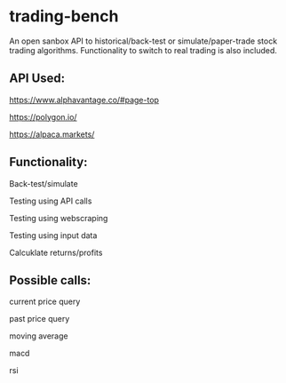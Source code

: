 # trading-bench
An open sanbox API to historical/back-test or simulate/paper-trade stock trading algorithms. Functionality to switch to real trading is also included.

## API Used:
https://www.alphavantage.co/#page-top

https://polygon.io/

https://alpaca.markets/

## Functionality:
Back-test/simulate

Testing using API calls

Testing using webscraping

Testing using input data

Calcuklate returns/profits

## Possible calls:
current price query

past price query


moving average

macd

rsi
